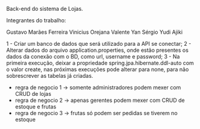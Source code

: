 Back-end do sistema de Lojas.

Integrantes do trabalho:

Gustavo Marães Ferreira
Vinicius Orejana Valente
Yan Sérgio Yudi Ajiki


1 - Criar um banco de dados que será utilizado para a API se conectar;
2 - Alterar dados do arquivo application.properties, onde estão presentes os dados da conexão com o BD, como url, username e password;
3 - Na primeira execução, deixar a propriedade spring.jpa.hibernate.ddl-auto com o valor create, nas próximas execuções pode alterar para none, para não sobrescrever as tabelas já criadas.


- regra de negocio 1 -> somente administradores podem mexer com CRUD de lojas
- regra de negocio 2 -> apenas gerentes podem mexer com CRUD de estoque e frutas
- regra de negocio 3 -> frutas só podem ser pedidas se tiverem no estoque
